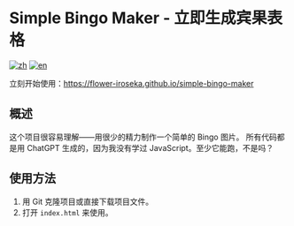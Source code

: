 # Simple Bingo Maker - 立即生成宾果表格

[![zh](https://img.shields.io/badge/lang-zh-red.svg)](https://github.com/flower-iroseka/simple-bingo-maker/blob/main/README.md)
[![en](https://img.shields.io/badge/lang-en-blue.svg)](https://github.com/flower-iroseka/simple-bingo-maker/blob/main/README.en.md)

立刻开始使用：https://flower-iroseka.github.io/simple-bingo-maker

## 概述
这个项目很容易理解——用很少的精力制作一个简单的 Bingo 图片。
所有代码都是用 ChatGPT 生成的，因为我没有学过 JavaScript。至少它能跑，不是吗？

## 使用方法
1. 用 Git 克隆项目或直接下载项目文件。
2. 打开 `index.html` 来使用。
